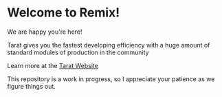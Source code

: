 # Welcome to Remix!

We are happy you're here!

Tarat gives you the fastest developing efficiency with a huge amount of standard modules of production  in the community

Learn more at the [Tarat Website](http://www.tarat.run/)

This repository is a work in progress, so I appreciate your patience as we figure things out.


